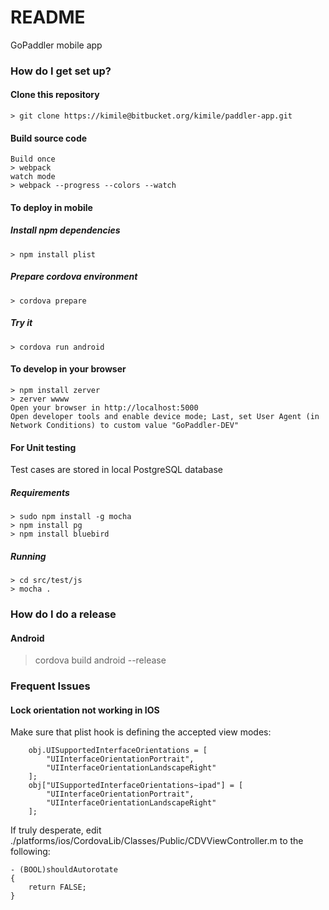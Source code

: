 # README #

GoPaddler mobile app

### How do I get set up? ###

#### Clone this repository
    > git clone https://kimile@bitbucket.org/kimile/paddler-app.git
    
#### Build source code
    Build once
    > webpack
    watch mode
    > webpack --progress --colors --watch
    
#### To deploy in mobile        

##### Install npm dependencies   
    > npm install plist

##### Prepare cordova environment
    > cordova prepare

##### Try it
    > cordova run android

#### To develop in your browser
    > npm install zerver
    > zerver wwww
    Open your browser in http://localhost:5000
    Open developer tools and enable device mode; Last, set User Agent (in Network Conditions) to custom value "GoPaddler-DEV"
    

#### For Unit testing
Test cases are stored in local PostgreSQL database

##### Requirements
    > sudo npm install -g mocha
    > npm install pg
    > npm install bluebird

##### Running
    > cd src/test/js
    > mocha .

### How do I do a release ###

#### Android
   > cordova build android --release

### Frequent Issues ###
#### Lock orientation not working in IOS
Make sure that plist hook is defining the accepted view modes:
```
    obj.UISupportedInterfaceOrientations = [
        "UIInterfaceOrientationPortrait",
        "UIInterfaceOrientationLandscapeRight"
    ];
    obj["UISupportedInterfaceOrientations~ipad"] = [
        "UIInterfaceOrientationPortrait",
        "UIInterfaceOrientationLandscapeRight"
    ];
```
If truly desperate, edit ./platforms/ios/CordovaLib/Classes/Public/CDVViewController.m to the following:

```
- (BOOL)shouldAutorotate
{
    return FALSE;
}
```
